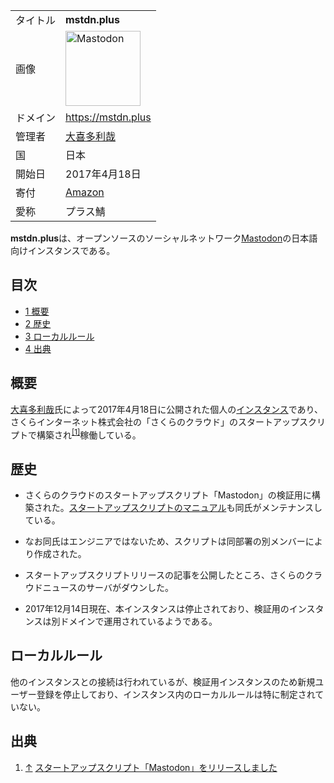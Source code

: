 <div>

|          |                                                                                                                                                                                                                                                                                                        |
|----------|--------------------------------------------------------------------------------------------------------------------------------------------------------------------------------------------------------------------------------------------------------------------------------------------------------|
| タイトル | **mstdn.plus**                                                                                                                                                                                                                                                                                         |
| 画像     | [<img src="/images/thumb/0/00/Mastodon_logo.png/120px-Mastodon_logo.png" srcset="/images/thumb/0/00/Mastodon_logo.png/180px-Mastodon_logo.png 1.5x, /images/0/00/Mastodon_logo.png 2x" width="120" height="120" alt="Mastodon" />](/%E3%83%95%E3%82%A1%E3%82%A4%E3%83%AB:Mastodon_logo.png "Mastodon") |
| ドメイン | <a href="https://mstdn.plus" rel="nofollow">https://mstdn.plus</a>                                                                                                                                                                                                                                     |
| 管理者   | <a href="https://mstdn.jp/@ookita" rel="nofollow">大喜多利哉</a>                                                                                                                                                                                                                                       |
| 国       | 日本                                                                                                                                                                                                                                                                                                   |
| 開始日   | 2017年4月18日                                                                                                                                                                                                                                                                                          |
| 寄付     | <a href="http://bit.ly/nagilist" rel="nofollow">Amazon</a>                                                                                                                                                                                                                                             |
| 愛称     | プラス鯖                                                                                                                                                                                                                                                                                               |

**mstdn.plus**は、オープンソースのソーシャルネットワーク[Mastodon](/Mastodon "Mastodon")の日本語向けインスタンスである。

<div>

<div lang="ja" dir="ltr">

## 目次

</div>

-   [1 概要](#.E6.A6.82.E8.A6.81)
-   [2 歴史](#.E6.AD.B4.E5.8F.B2)
-   [3 ローカルルール](#.E3.83.AD.E3.83.BC.E3.82.AB.E3.83.AB.E3.83.AB.E3.83.BC.E3.83.AB)
-   [4 出典](#.E5.87.BA.E5.85.B8)

</div>

## 概要

<a href="https://mstdn.jp/@ookita" rel="nofollow">大喜多利哉</a>氏によって2017年4月18日に公開された個人の[インスタンス](/%E3%82%A4%E3%83%B3%E3%82%B9%E3%82%BF%E3%83%B3%E3%82%B9 "インスタンス")であり、さくらインターネット株式会社の「さくらのクラウド」のスタートアップスクリプトで構築され<sup>[\[1\]](#cite_note-1)</sup>稼働している。

## 歴史

-   さくらのクラウドのスタートアップスクリプト「Mastodon」の検証用に構築された。<a href="http://cloud-news.sakura.ad.jp/startup-script/mastodon/" rel="nofollow">スタートアップスクリプトのマニュアル</a>も同氏がメンテナンスしている。

<!-- -->

-   なお同氏はエンジニアではないため、スクリプトは同部署の別メンバーにより作成された。

<!-- -->

-   スタートアップスクリプトリリースの記事を公開したところ、さくらのクラウドニュースのサーバがダウンした。

<!-- -->

-   2017年12月14日現在、本インスタンスは停止されており、検証用のインスタンスは別ドメインで運用されているようである。

## ローカルルール

他のインスタンスとの接続は行われているが、検証用インスタンスのため新規ユーザー登録を停止しており、インスタンス内のローカルルールは特に制定されていない。

## 出典

<div>

1.  [↑](#cite_ref-1) <a href="http://cloud-news.sakura.ad.jp/2017/04/18/mastodon-startup-script-release/" rel="nofollow">スタートアップスクリプト「Mastodon」をリリースしました</a>

</div>

</div>
